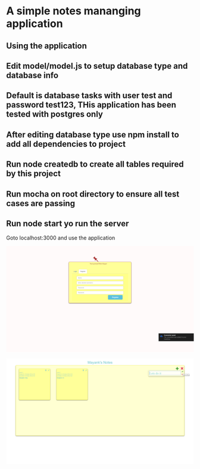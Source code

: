 # A simple notes mananging application


## Using the application

Edit model/model.js to setup database type and database info
--
Default is database tasks with user test and password test123, THis application has been tested with postgres only
--
After editing database type use npm install to add all dependencies to project
--
Run node createdb to create all tables required by this project
--
Run mocha on root directory to ensure all test cases are passing
--
Run node start yo run the server
--
Goto localhost:3000 and use the application

![Alt Login Page View](/1.png?raw=true "Login Page")

![Alt Main Page View](/2.png?raw=true "Main Page View")